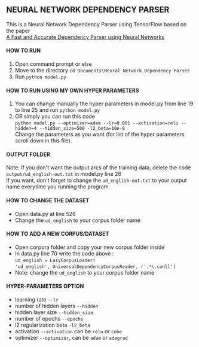 ## NEURAL NETWORK DEPENDENCY PARSER
This is a Neural Network Dependency Parser using TensorFlow based on the paper  
[A Fast and Accurate Dependency Parser using Neural Networks](https://www.aclweb.org/anthology/D14-1082.pdf)  

#### HOW TO RUN
1. Open command prompt or else
2. Move to the directory `cd Documents\Neural Network Dependency Parser`
3. Run `python model.py`

#### HOW TO RUN USING MY OWN HYPER PARAMETERS
1. You can change manually the hyper parameters in model.py from line 19 to line 25 and run `python model.py`
2. OR simply you can run this code  
   `python model.py --optimizer=adam --lr=0.001 --activation=relu --hidden=4 --hidden_size=500 -l2_beta=10e-8`   
   Change the parameters as you want (for list of the hyper parameters scroll down in this file).

#### OUTPUT FOLDER
Note: If you don't want the output arcs of the training data, delete the code `output/ud_english-out.txt` in model.py line 26  
      If you want, don't forget to change the `ud_english-out.txt` to your output name everytime you running the program.

#### HOW TO CHANGE THE DATASET
- Open data.py at line 526
- Change the `ud_english` to your corpus folder name

#### HOW TO ADD A NEW CORPUS/DATASET
- Open corpora folder and copy your new corpus folder inside
- In data.py line 70 write the code above :  
  `ud_english = LazyCorpusLoader(`  
  `'ud_english', UniversalDependencyCorpusReader, r'.*\.conll')`  
- Note: change the `ud_english` to your corpus folder name

#### HYPER-PARAMETERS OPTION
- learning rate `--lr`
- number of hidden layers `--hidden`
- hidden layer size `--hidden_size`
- number of epochs `--epochs`
- l2 regularization beta `-l2_beta`
- activation `--activation` can be `relu` or `cube`
- optimizer `--optimizer`, can be `adam` or `adagrad`

